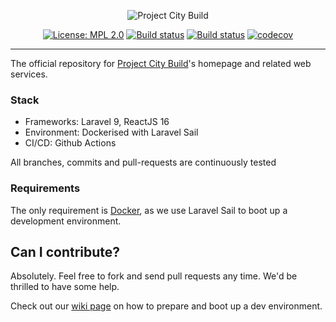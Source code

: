 <p align="center">
    <img src="https://projectcitybuild.com/assets/images/logo-2x.png" alt="Project City Build"/>
</p>

<p align="center">
    <a href="https://opensource.org/licenses/MPL-2.0"><img src="https://img.shields.io/badge/License-MPL%202.0-brightgreen.svg" alt="License: MPL 2.0"></a>
    <a href="https://github.com/projectcitybuild/web/actions/workflows/test.yml"><img src="https://github.com/projectcitybuild/web/actions/workflows/test.yml/badge.svg" alt="Build status"></a>
    <a href="https://github.com/projectcitybuild/web/actions/workflows/e2e-test.yml"><img src="https://github.com/projectcitybuild/web/actions/workflows/e2e-test.yml/badge.svg" alt="Build status"></a>
    <a href="https://codecov.io/gh/projectcitybuild/web/"><img src="https://codecov.io/gh/projectcitybuild/web/branch/master/graph/badge.svg" alt="codecov"></a>
</p>

---

The official repository for [Project City Build](https://projectcitybuild.com)'s homepage and related web services.

### Stack
* Frameworks: Laravel 9, ReactJS 16
* Environment: Dockerised with Laravel Sail
* CI/CD: Github Actions

All branches, commits and pull-requests are continuously tested

### Requirements

The only requirement is [Docker](https://docs.docker.com/get-docker/), as we use Laravel Sail to boot up a development environment.

## Can I contribute?

Absolutely. Feel free to fork and send pull requests any time. We'd be thrilled to have some help.

Check out our [wiki page](https://github.com/projectcitybuild/web/wiki/Contributing) on how to prepare and boot up a dev environment.
